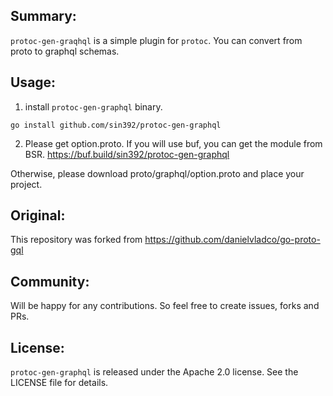 ## Summary:
`protoc-gen-graqhql` is a simple plugin for `protoc`.
You can convert from proto to graphql schemas.

## Usage:
1. install `protoc-gen-graphql` binary.
```
go install github.com/sin392/protoc-gen-graphql
```

2. Please get option.proto.
If you will use buf, you can get the module from BSR.
https://buf.build/sin392/protoc-gen-graphql

Otherwise, please download proto/graphql/option.proto and place your project.

## Original:
This repository was forked from https://github.com/danielvladco/go-proto-gql

## Community:
Will be happy for any contributions. So feel free to create issues, forks and PRs.

## License:
`protoc-gen-graphql` is released under the Apache 2.0 license. See the LICENSE file for details.
